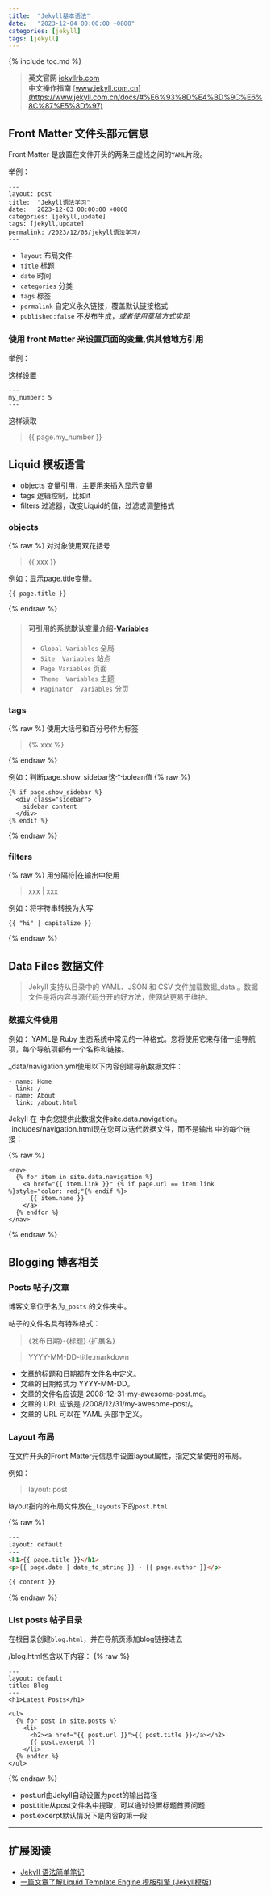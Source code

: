 ```yaml
---
title:  "Jekyll基本语法"
date:   "2023-12-04 00:00:00 +0800"
categories: [jekyll]
tags: [jekyll]
---
```

{% include toc.md %}

> **英文官网** [jekyllrb.com](https://jekyllrb.com/)  
> **中文操作指南** [www.jekyll.com.cn](https://www.jekyll.com.cn/docs/#%E6%93%8D%E4%BD%9C%E6%8C%87%E5%8D%97)

## Front Matter 文件头部元信息

Front Matter 是放置在文件开头的两条三虚线之间的`YAML`片段。

举例：

```
---
layout: post
title:  "Jekyll语法学习"
date:   2023-12-03 00:00:00 +0800
categories: [jekyll,update]
tags: [jekyll,update]
permalink: /2023/12/03/jekyll语法学习/
---
```

- `layout` 布局文件
- `title` 标题
- `date` 时间
- `categories` 分类
- `tags` 标签
- `permalink` 自定义永久链接，覆盖默认链接格式
- `published:false` 不发布生成，*或者使用草稿方式实现*


### 使用 front Matter 来设置页面的变量,供其他地方引用

举例：

这样设置

```
---
my_number: 5
---
```

这样读取

> \{\{ page.my_number \}\}

## Liquid 模板语言

* objects 变量引用，主要用来插入显示变量
* tags 逻辑控制，比如if
* filters 过滤器，改变Liquid的值，过滤或调整格式

### objects

{% raw %} 对对象使用双花括号
> {{ xxx }}

例如：显示page.title变量。

```
{{ page.title }}
```

{% endraw %}

> #### 可引用的系统默认变量介绍-[**Variables**](https://jekyllrb.com/docs/variables/)
> - `Global Variables` 全局
> - `Site  Variables` 站点
> - `Page Variables` 页面
> - `Theme  Variables` 主题
> - `Paginator  Variables` 分页

### tags

{% raw %} 使用大括号和百分号作为标签
> {% xxx %}

{% endraw %}

例如：判断page.show_sidebar这个bolean值 {% raw %}

```
{% if page.show_sidebar %}
  <div class="sidebar">
    sidebar content
  </div>
{% endif %}
```

{% endraw %}

### filters

{% raw %} 用分隔符|在输出中使用
> xxx \| xxx

例如：将字符串转换为大写

```
{{ "hi" | capitalize }}
```

{% endraw %}

## Data Files 数据文件

> Jekyll 支持从目录中的 YAML、JSON 和 CSV 文件加载数据_data 。数据文件是将内容与源代码分开的好方法，使网站更易于维护。

### 数据文件使用

例如： YAML是 Ruby 生态系统中常见的一种格式。您将使用它来存储一组导航项，每个导航项都有一个名称和链接。

_data/navigation.yml使用以下内容创建导航数据文件：

```
- name: Home
  link: /
- name: About
  link: /about.html
```

Jekyll 在 中向您提供此数据文件site.data.navigation。_includes/navigation.html现在您可以迭代数据文件，而不是输出 中的每个链接：

{% raw %}

```
<nav>
  {% for item in site.data.navigation %}
    <a href="{{ item.link }}" {% if page.url == item.link %}style="color: red;"{% endif %}>
      {{ item.name }}
    </a>
  {% endfor %}
</nav>
```

{% endraw %}

## Blogging 博客相关

### Posts 帖子/文章

博客文章位于名为`_posts` 的文件夹中。

帖子的文件名具有特殊格式：
> {发布日期}-{标题}.{扩展名}

> YYYY-MM-DD-title.markdown

* 文章的标题和日期都在文件名中定义。
* 文章的日期格式为 YYYY-MM-DD。
* 文章的文件名应该是 2008-12-31-my-awesome-post.md。
* 文章的 URL 应该是 /2008/12/31/my-awesome-post/。
* 文章的 URL 可以在 YAML 头部中定义。

### Layout 布局

在文件开头的Front Matter元信息中设置layout属性，指定文章使用的布局。

例如：
> layout: post

layout指向的布局文件放在`_layouts`下的`post.html`

{% raw %}

```html
---
layout: default
---
<h1>{{ page.title }}</h1>
<p>{{ page.date | date_to_string }} - {{ page.author }}</p>

{{ content }}

```

{% endraw %}

### List posts 帖子目录

在根目录创建`blog.html`，并在导航页添加blog链接进去

/blog.html包含以下内容： {% raw %}

```
---
layout: default
title: Blog
---
<h1>Latest Posts</h1>

<ul>
  {% for post in site.posts %}
    <li>
      <h2><a href="{{ post.url }}">{{ post.title }}</a></h2>
      {{ post.excerpt }}
    </li>
  {% endfor %}
</ul>
```

{% endraw %}

* post.url由Jekyll自动设置为post的输出路径
* post.title从post文件名中提取，可以通过设置标题首要问题
* post.excerpt默认情况下是内容的第一段

---

## 扩展阅读

- [Jekyll 语法简单笔记](https://github.tiankonguse.com/blog/2014/11/10/jekyll-study.html)
- [ 一篇文章了解Liquid Template Engine 模版引擎 (Jekyll模版)](https://www.jianshu.com/p/5c6d68bcd836)

